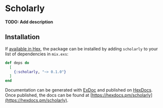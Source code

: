 # Scholarly

**TODO: Add description**

## Installation

If [available in Hex](https://hex.pm/docs/publish), the package can be installed
by adding `scholarly` to your list of dependencies in `mix.exs`:

```elixir
def deps do
  [
    {:scholarly, "~> 0.1.0"}
  ]
end
```

Documentation can be generated with [ExDoc](https://github.com/elixir-lang/ex_doc)
and published on [HexDocs](https://hexdocs.pm). Once published, the docs can
be found at [https://hexdocs.pm/scholarly](https://hexdocs.pm/scholarly).

